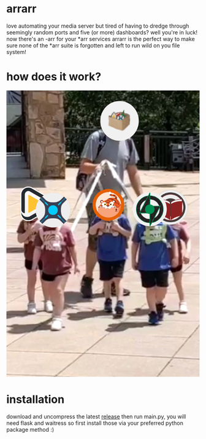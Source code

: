 # arrarr
love automating your media server but tired of having to dredge through seemingly random ports and five (or more) dashboards? well you're in luck! now there's an -arr for your *arr services arrarr is the perfect way to make sure none of the *arr suite is forgotten and left to run wild on you file system!
# how does it work?
![](/files/whyDidISpendTimeMakingThis.png)
# installation
download and uncompress the latest [release](https://github.com/sna1lBoy/arrarr/releases/latest/download/arrarr.zip) then run main.py, you will need flask and waitress so first install those via your preferred python package method :) 